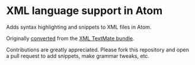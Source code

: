 # XML language support in Atom

Adds syntax highlighting and snippets to XML files in Atom.

Originally [converted](http://flight-manual.atom.io/hacking-atom/sections/converting-from-textmate) from the [XML TextMate bundle](https://github.com/textmate/xml.tmbundle).

Contributions are greatly appreciated. Please fork this repository and open a pull request to add snippets, make grammar tweaks, etc.
